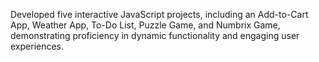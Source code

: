 Developed five interactive JavaScript projects, including an Add-to-Cart App, Weather App, To-Do List, Puzzle Game, and Numbrix Game, demonstrating proficiency in dynamic functionality and engaging user experiences.
